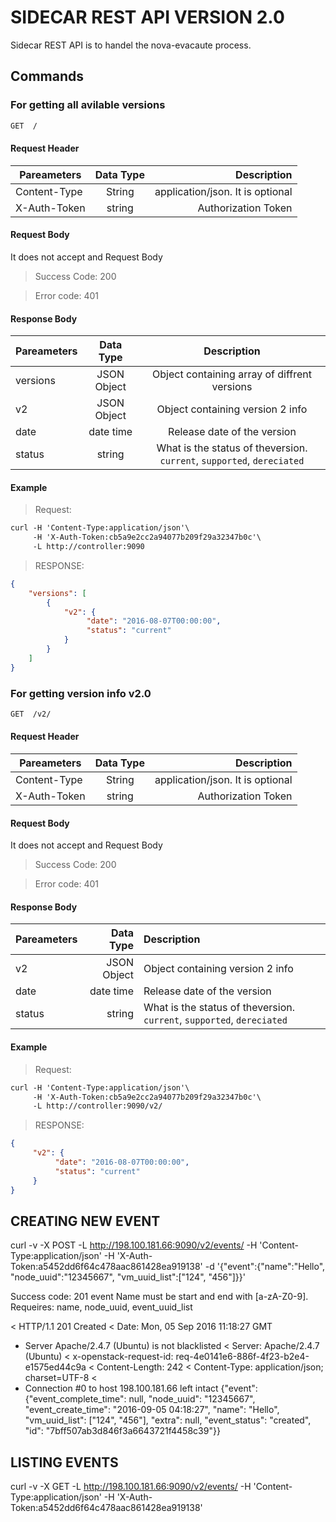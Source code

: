 # SIDECAR REST API VERSION 2.0

Sidecar REST API is to handel the nova-evacaute process.

## Commands

### For getting all avilable versions

```html
GET  /
```


#### Request Header

| Pareameters   | Data Type  | Description                       |
| ------------- |:----------:| ---------------------------------:|
| Content-Type  | String     |  application/json. It is optional |
| X-Auth-Token  | string     |  Authorization Token              |

#### Request Body

It does not accept and Request Body

> Success Code: 200

> Error code: 401

#### Response Body

| Pareameters   | Data Type   | Description                                                            |
| ------------- |:-----------:|:----------------------------------------------------------------------:|
| versions      | JSON Object | Object containing array of diffrent versions                           |
| v2            | JSON Object | Object containing version 2 info                                       |
| date          | date time   | Release date of the version                                            |
| status        | string      | What is the status of theversion. `current`, `supported`, `dereciated` |


#### Example

> Request:

```html
curl -H 'Content-Type:application/json'\
     -H 'X-Auth-Token:cb5a9e2cc2a94077b209f29a32347b0c'\
     -L http://controller:9090
```

> RESPONSE:

```json
{
    "versions": [
        {
            "v2": {
                 "date": "2016-08-07T00:00:00", 
                 "status": "current"
            }
        }
    ]
}
```


### For getting version info v2.0

```html
GET  /v2/
```


#### Request Header

| Pareameters   | Data Type  | Description                       |
| ------------- |:----------:| ---------------------------------:|
| Content-Type  | String     |  application/json. It is optional |
| X-Auth-Token  | string     |  Authorization Token              |

#### Request Body

It does not accept and Request Body

> Success Code: 200

> Error code: 401

#### Response Body

| Pareameters   | Data Type   | Description                                                            |
| ------------- |-----------:|:----------------------------------------------------------------------|
| v2            | JSON Object | Object containing version 2 info                                       |
| date          | date time   | Release date of the version                                            |
| status        | string      | What is the status of theversion. `current`, `supported`, `dereciated` |


#### Example

> Request:

```html
curl -H 'Content-Type:application/json'\
     -H 'X-Auth-Token:cb5a9e2cc2a94077b209f29a32347b0c'\
     -L http://controller:9090/v2/
```

> RESPONSE:

```json 
{
     "v2": {
          "date": "2016-08-07T00:00:00", 
          "status": "current"
     }
} 
```





## CREATING NEW EVENT
curl -v -X  POST -L http://198.100.181.66:9090/v2/events/ -H 'Content-Type:application/json' -H 'X-Auth-Token:a5452dd6f64c478aac861428ea919138' -d '{"event":{"name":"Hello", "node_uuid":"12345667", "vm_uuid_list":["124", "456"]}}'

Success code: 201
event Name must be start and end with [a-zA-Z0-9].
Requeires: name, node_uuid, event_uuid_list

< HTTP/1.1 201 Created
< Date: Mon, 05 Sep 2016 11:18:27 GMT
* Server Apache/2.4.7 (Ubuntu) is not blacklisted
< Server: Apache/2.4.7 (Ubuntu)
< x-openstack-request-id: req-4e0141e6-886f-4f23-b2e4-e1575ed44c9a
< Content-Length: 242
< Content-Type: application/json; charset=UTF-8
< 
* Connection #0 to host 198.100.181.66 left intact
{"event": {"event_complete_time": null, "node_uuid": "12345667", "event_create_time": "2016-09-05 04:18:27", "name": "Hello", "vm_uuid_list": ["124", "456"], "extra": null, "event_status": "created", "id": "7bff507ab3d846f3a6643721f4458c39"}}





## LISTING EVENTS

curl -v -X  GET -L http://198.100.181.66:9090/v2/events/ -H 'Content-Type:application/json' -H 'X-Auth-Token:a5452dd6f64c478aac861428ea919138'


